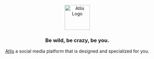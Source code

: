 <p align="center">
  <a href="https://atlis.gg/">
  <img src="https://avatars.githubusercontent.com/u/103820993?s=200&v=4" width="80" alt="Atlis Logo" />
  </a>
</p>

<h3 align="center">
  Be wild, be crazy, be you.
</h3>

<p align="center">
  <a href="https://atlis.gg/">Atlis</a> a social media platform that is designed and specialized for you.
</p>
